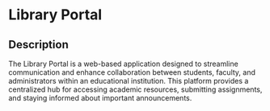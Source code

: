 # Library Portal

## Description

The Library Portal is a web-based application designed to streamline communication and enhance collaboration between students, faculty, and administrators within an educational institution. This platform provides a centralized hub for accessing academic resources, submitting assignments, and staying informed about important announcements.

